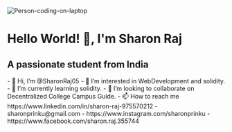 ![Person-coding-on-laptop](https://user-images.githubusercontent.com/103627046/163377847-a5e384f9-a056-4288-8fd1-e854d7b674d9.jpg)
<h1>Hello World! 👋, I'm Sharon Raj</h1>
<h2>A passionate student from India</h2>
-  👋 Hi, I’m @SharonRaj05
- 👀 I’m interested in WebDevelopment and solidity.
- 🌱 I’m currently learning solidity.
- 💞️ I’m looking to collaborate on Decentralized College Campus Guide.
- 📫 How to reach me https://www.linkedin.com/in/sharon-raj-975570212
- sharonprinku@gmail.com
- https://www.instagram.com/sharonprinku
- https://www.facebook.com/sharon.raj.355744
<!---
SharonRaj05/SharonRaj05 is a ✨ special ✨ repository because its `README.md` (this file) appears on your GitHub profile.
You can click the Preview link to take a look at your changes.
--->
